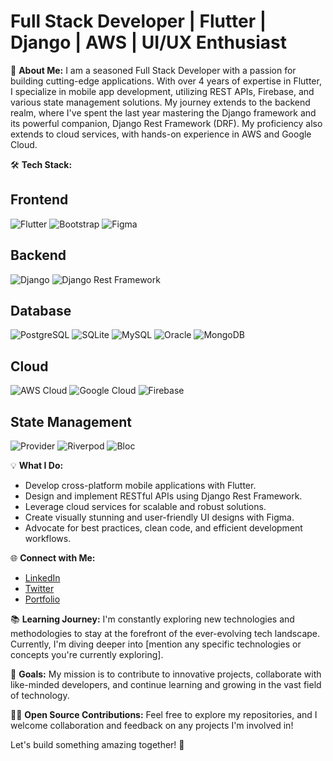 # Full Stack Developer | Flutter | Django | AWS | UI/UX Enthusiast

🚀 **About Me:**
I am a seasoned Full Stack Developer with a passion for building cutting-edge applications. With over 4 years of expertise in Flutter, I specialize in mobile app development, utilizing REST APIs, Firebase, and various state management solutions. My journey extends to the backend realm, where I've spent the last year mastering the Django framework and its powerful companion, Django Rest Framework (DRF). My proficiency also extends to cloud services, with hands-on experience in AWS and Google Cloud.

🛠️ **Tech Stack:**

## Frontend
![Flutter](https://img.shields.io/badge/Flutter-2.10.0-blue?logo=flutter)
![Bootstrap](https://img.shields.io/badge/Bootstrap-5-blueviolet?logo=bootstrap)
![Figma](https://img.shields.io/badge/Figma-Design-orange?logo=figma)

## Backend
![Django](https://img.shields.io/badge/Django-3.2-green?logo=django)
![Django Rest Framework](https://img.shields.io/badge/DRF-Latest-brightgreen?logo=django)

## Database
![PostgreSQL](https://img.shields.io/badge/PostgreSQL-Latest-blue?logo=postgresql)
![SQLite](https://img.shields.io/badge/SQLite-Latest-blue?logo=sqlite)
![MySQL](https://img.shields.io/badge/MySQL-Latest-blue?logo=mysql)
![Oracle](https://img.shields.io/badge/Oracle-Latest-red?logo=oracle)
![MongoDB](https://img.shields.io/badge/MongoDB-Latest-green?logo=mongodb)

## Cloud
![AWS Cloud](https://img.shields.io/badge/AWS-Cloud-ff9900?logo=amazon-aws)
![Google Cloud](https://img.shields.io/badge/Google%20Cloud-Cloud-brightgreen?logo=google-cloud)
![Firebase](https://img.shields.io/badge/Firebase-Hosting-yellow?logo=firebase)

## State Management
![Provider](https://img.shields.io/badge/Provider-Latest-85a2c4?logo=flutter)
![Riverpod](https://img.shields.io/badge/Riverpod-Latest-75e7ff?logo=flutter)
![Bloc](https://img.shields.io/badge/Bloc-Latest-018bff?logo=flutter)
  

💡 **What I Do:**
- Develop cross-platform mobile applications with Flutter.
- Design and implement RESTful APIs using Django Rest Framework.
- Leverage cloud services for scalable and robust solutions.
- Create visually stunning and user-friendly UI designs with Figma.
- Advocate for best practices, clean code, and efficient development workflows.

🌐 **Connect with Me:**
- [LinkedIn](https://www.linkedin.com/in/mabs-ademola/)
- [Twitter](https://twitter.com/mabsademola_)
- [Portfolio](https://mabsademola.onrender.com/)

📚 **Learning Journey:**
I'm constantly exploring new technologies and methodologies to stay at the forefront of the ever-evolving tech landscape. Currently, I'm diving deeper into [mention any specific technologies or concepts you're currently exploring].

🎯 **Goals:**
My mission is to contribute to innovative projects, collaborate with like-minded developers, and continue learning and growing in the vast field of technology.

👨‍💻 **Open Source Contributions:**
Feel free to explore my repositories, and I welcome collaboration and feedback on any projects I'm involved in!

Let's build something amazing together! 🚀
